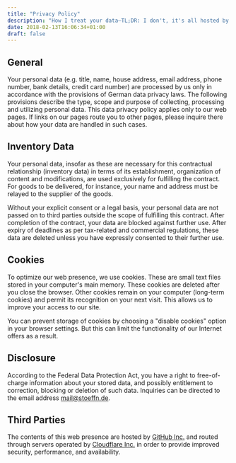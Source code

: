```yaml
---
title: "Privacy Policy"
description: "How I treat your data—TL;DR: I don't, it's all hosted by GitHub and CloudFlare."
date: 2018-02-13T16:06:34+01:00
draft: false
---
```

<!--more-->

## General

Your personal data (e.g. title, name, house address, email address, phone number, bank details, credit card number) are processed by us only in accordance with the provisions of German data privacy laws. The following provisions describe the type, scope and purpose of collecting, processing and utilizing personal data. This data privacy policy applies only to our web pages. If links on our pages route you to other pages, please inquire there about how your data are handled in such cases.

## Inventory Data

Your personal data, insofar as these are necessary for this contractual relationship (inventory data) in terms of its establishment, organization of content and modifications, are used exclusively for fulfilling the contract. For goods to be delivered, for instance, your name and address must be relayed to the supplier of the goods.

Without your explicit consent or a legal basis, your personal data are not passed on to third parties outside the scope of fulfilling this contract. After completion of the contract, your data are blocked against further use. After expiry of deadlines as per tax-related and commercial regulations, these data are deleted unless you have expressly consented to their further use.

## Cookies

To optimize our web presence, we use cookies. These are small text files stored in your computer's main memory. These cookies are deleted after you close the browser. Other cookies remain on your computer (long-term cookies) and permit its recognition on your next visit. This allows us to improve your access to our site.

You can prevent storage of cookies by choosing a "disable cookies" option in your browser settings. But this can limit the functionality of our Internet offers as a result.

## Disclosure

According to the Federal Data Protection Act, you have a right to free-of-charge information about your stored data, and possibly entitlement to correction, blocking or deletion of such data. Inquiries can be directed to the email address [mail@stoeffn.de](mailto:mail@stoeffn.de).

## Third Parties

The contents of this web presence are hosted by [GitHub Inc.](https://github.com) and routed through servers operated by [Cloudflare Inc.](https://www.cloudflare.com) in order to provide improved security, performance, and availability.
